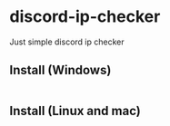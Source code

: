 # discord-ip-checker
Just simple discord ip checker<br>

## Install (Windows) <br>
``` pip install -r requirements.txt   
```

## Install (Linux and mac) <br>
``` pip3 install -r requirements.txt   
```



